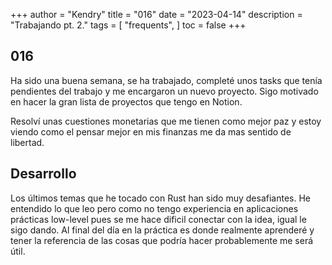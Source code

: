 +++
author = "Kendry"
title = "016"
date = "2023-04-14"
description = "Trabajando pt. 2."
tags = [
    "frequents",
]
toc = false
+++

## 016

Ha sido una buena semana, se ha trabajado, completé unos tasks que tenía
pendientes del trabajo y me encargaron un nuevo proyecto. Sigo motivado
en hacer la gran lista de proyectos que tengo en Notion.

Resolví unas cuestiones monetarias que me tienen como mejor paz y estoy
viendo como el pensar mejor en mis finanzas me da mas sentido de libertad.

## Desarrollo

Los últimos temas que he tocado con Rust han sido muy desafiantes. He entendido
lo que leo pero como no tengo experiencia en aplicaciones prácticas low-level
pues se me hace dificil conectar con la idea, igual le sigo dando. Al final del
día en la práctica es donde realmente aprenderé y tener la referencia de las cosas
que podría hacer probablemente me será útil.
